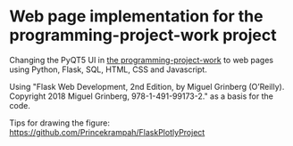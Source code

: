 # Web page implementation for the programming-project-work project

Changing the PyQT5 UI in [the programming-project-work](https://github.com/hannahakonen/programming-project-work/tree/master) to web pages using Python, Flask, SQL, HTML, CSS and Javascript.

Using "Flask Web Development, 2nd Edition, by Miguel Grinberg (O’Reilly). Copyright 2018 Miguel Grinberg, 978-1-491-99173-2." as a basis for the code.

Tips for drawing the figure: https://github.com/Princekrampah/FlaskPlotlyProject
